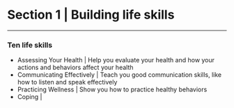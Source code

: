 
# Section 1 | Building life skills
---
### Ten life skills
- Assessing Your Health | Help you evaluate your health and how your actions and behaviors affect your health
- Communicating Effectively | Teach you good communication skills, like how to listen and speak effectively
- Practicing Wellness | Show you how to practice healthy behaviors
- Coping | 